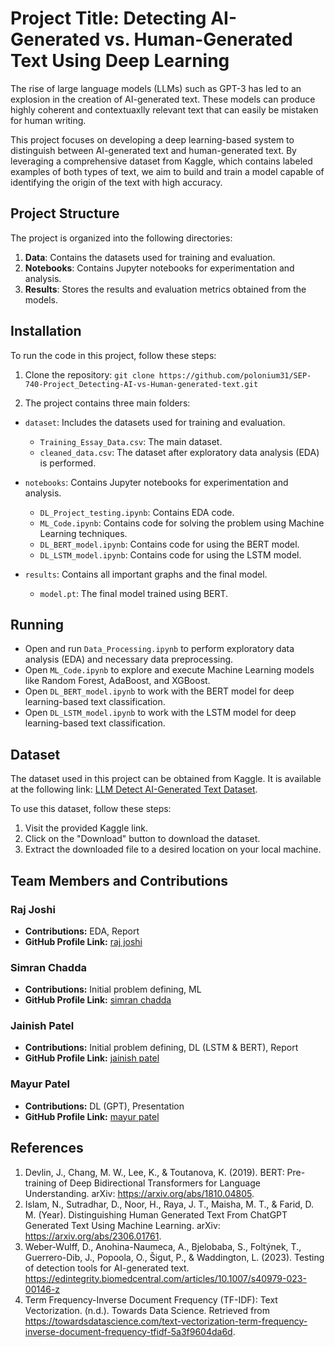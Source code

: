 # Project Title: Detecting AI-Generated vs. Human-Generated Text Using Deep Learning

The rise of large language models (LLMs) such as GPT-3 has led to an explosion in the creation of AI-generated text. These models can produce highly coherent and contextuaxlly relevant text that can easily be mistaken for human writing.

This project focuses on developing a deep learning-based system to distinguish between AI-generated text and human-generated text. By leveraging a comprehensive dataset from Kaggle, which contains labeled examples of both types of text, we aim to build and train a model capable of identifying the origin of the text with high accuracy.

## Project Structure

The project is organized into the following directories:

1. **Data**: Contains the datasets used for training and evaluation.
2. **Notebooks**: Contains Jupyter notebooks for experimentation and analysis.
3. **Results**: Stores the results and evaluation metrics obtained from the models.

## Installation

To run the code in this project, follow these steps:

1. Clone the repository: `git clone https://github.com/polonium31/SEP-740-Project_Detecting-AI-vs-Human-generated-text.git`

2. The project contains three main folders:

- `dataset`: Includes the datasets used for training and evaluation.

  - `Training_Essay_Data.csv`: The main dataset.
  - `cleaned_data.csv`: The dataset after exploratory data analysis (EDA) is performed.

- `notebooks`: Contains Jupyter notebooks for experimentation and analysis.

  - `DL_Project_testing.ipynb`: Contains EDA code.
  - `ML_Code.ipynb`: Contains code for solving the problem using Machine Learning techniques.
  - `DL_BERT_model.ipynb`: Contains code for using the BERT model.
  - `DL_LSTM_model.ipynb`: Contains code for using the LSTM model.

- `results`: Contains all important graphs and the final model.
  - `model.pt`: The final model trained using BERT.

## Running

- Open and run `Data_Processing.ipynb` to perform exploratory data analysis (EDA) and necessary data preprocessing.
- Open `ML_Code.ipynb` to explore and execute Machine Learning models like Random Forest, AdaBoost, and XGBoost.
- Open `DL_BERT_model.ipynb` to work with the BERT model for deep learning-based text classification.
- Open `DL_LSTM_model.ipynb` to work with the LSTM model for deep learning-based text classification.

## Dataset

The dataset used in this project can be obtained from Kaggle. It is available at the following link: [LLM Detect AI-Generated Text Dataset](https://www.kaggle.com/datasets/sunilthite/llm-detect-ai-generated-text-dataset).

To use this dataset, follow these steps:

1. Visit the provided Kaggle link.
2. Click on the "Download" button to download the dataset.
3. Extract the downloaded file to a desired location on your local machine.

## Team Members and Contributions

### Raj Joshi

- **Contributions:** EDA, Report
- **GitHub Profile Link:** [raj joshi](https://github.com/rajjoshi18)

### Simran Chadda

- **Contributions:** Initial problem defining, ML
- **GitHub Profile Link:** [simran chadda](https://github.com/SimranChadda)

### Jainish Patel

- **Contributions:** Initial problem defining, DL (LSTM & BERT), Report
- **GitHub Profile Link:** [jainish patel](https://github.com/polonium31)

### Mayur Patel

- **Contributions:** DL (GPT), Presentation
- **GitHub Profile Link:** [mayur patel](https://github.com/mayur045)

## References

1. Devlin, J., Chang, M. W., Lee, K., & Toutanova, K. (2019). BERT: Pre-training of Deep Bidirectional Transformers for Language Understanding. arXiv: https://arxiv.org/abs/1810.04805.
2. Islam, N., Sutradhar, D., Noor, H., Raya, J. T., Maisha, M. T., & Farid, D. M. (Year). Distinguishing Human Generated Text From ChatGPT Generated Text Using Machine Learning. arXiv: https://arxiv.org/abs/2306.01761.
3. Weber-Wulff, D., Anohina-Naumeca, A., Bjelobaba, S., Foltýnek, T., Guerrero-Dib, J., Popoola, O., Šigut, P., & Waddington, L. (2023). Testing of detection tools for AI-generated text. https://edintegrity.biomedcentral.com/articles/10.1007/s40979-023-00146-z
4. Term Frequency-Inverse Document Frequency (TF-IDF): Text Vectorization. (n.d.). Towards Data Science. Retrieved from https://towardsdatascience.com/text-vectorization-term-frequency-inverse-document-frequency-tfidf-5a3f9604da6d.
